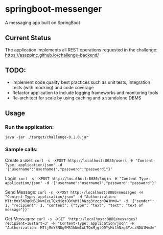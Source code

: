 # springboot-messenger
A messaging app built on SpringBoot

## Current Status
The application implements all REST operations requested in the challenge: https://asappinc.github.io/challenge-backend/


## TODO:
* Implement code quality best practices such as unit tests, integration tests (with mocking) and code coverage
* Refactor application to include logging frameworks and monitoring tools
* Re-architect for scale by using caching and a standalone DBMS


## Usage
### Run the application: 
`java -jar ./target/challenge-0.1.0.jar`

### Sample calls:
Create a user: `curl -s -XPOST http://localhost:8080/users -H "Content-Type: application/json" -d '{"username":"username1","password":"password1"}'`

Login: `curl -s -XPOST http://localhost:8080/login -H "Content-Type: application/json" -d '{"username":"username7","password":"password"}'`

Send Message: `curl -s -XPOST http://localhost:8080/messages -H "Content-Type: application/json" -H "Authorization: MTtjMmY5NDg0MS1kNmIxLTQxMjgtODYyMi1hNzg3YzczNDA1MmU=" -d '{"sender": 1, "recipient": 1, "content": {"type": "text", "text": "text of message"}}'`

Get Messages: `curl -s -XGET 'http://localhost:8080/messages?recipient=1&start=3' -H "Content-Type: application/json" -H "Authorization: MTtjMmY5NDg0MS1kNmIxLTQxMjgtODYyMi1hNzg3YzczNDA1MmU="`


